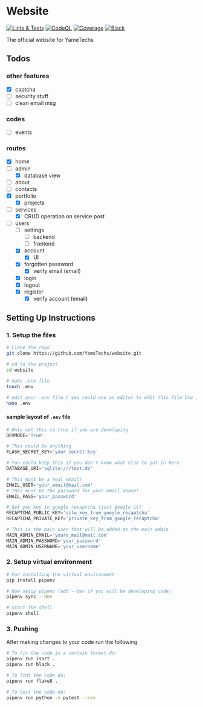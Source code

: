 # Website

[![Lints & Tests][lint_n_test.img]][lint_n_test.action]
[![CodeQL][codeql.img]][codeql.action]
[![Coverage][coverage.img]][coverage.coveralls]
[![Black][black.img]][black.github]

[lint_n_test.img]: https://github.com/YameTechs/website/actions/workflows/lint_n_test.yml/badge.svg
[lint_n_test.action]: https://github.com/YameTechs/website/actions?query=workflow%3A%22Lint+%26+Test%22+branch%3Amain++

[codeql.img]: https://github.com/YameTechs/website/actions/workflows/codeql-analysis.yml/badge.svg
[codeql.action]: https://github.com/YameTechs/website/actions?query=branch%3Amain+workflow%3ACodeQL++

[coverage.img]: https://coveralls.io/repos/github/YameTechs/website/badge.svg
[coverage.coveralls]: https://coveralls.io/github/YameTechs/website

[black.img]: https://img.shields.io/badge/code%20style-black-000000.svg
[black.github]: https://github.com/psf/black

The official website for YameTechs

## Todos

### other features

- [x] captcha
- [ ] security stuff
- [ ] clean email msg

### codes

- [ ] events

### routes

- [x] home
- [ ] admin
  - [x] database view
- [ ] about
- [ ] contacts
- [x] portfolio
  - [x] projects
- [ ] services
  - [x] CRUD operation on service post
  <!-- - [ ] bots (discord) -->
  <!-- - [ ] websites -->
- [ ] users
  - [ ] settings
    - [ ] backend
    - [ ] frontend
  - [x] account
    - [x] UI
  - [x] forgotten password
    - [x] verify email (email)
  - [x] login
  - [x] logout
  - [x] register
    - [x] verify account (email)

## Setting Up Instructions

### 1. Setup the files

```bash
# Clone the repo
git clone https://github.com/YameTechs/website.git

# cd to the project
cd website

# make .env file
touch .env

# edit your .env file ( you could use an editor to edit this file btw )
nano .env
```

#### sample layout of `.env` file

```python
# Only set this to true if you are developing
DEVMODE='True'

# This could be anything
FLASK_SECRET_KEY='your secret key'

# You could keep this if you don't know what else to put in here
DATABASE_URI='sqlite:///test.db'

# This must be a real email!
EMAIL_USER='your_email@mail.com'
# THis must be the password for your email above!
EMAIL_PASS='your_password'

# Get you key in google recaptcha (just google it)
RECAPTCHA_PUBLIC_KEY='site_key_from_google_recaptcha'
RECAPTCHA_PRIVATE_KEY='private_key_from_google_recaptcha'

# This is the main user that will be added as the main admin
MAIN_ADMIN_EMAIL='youre_mail@mail.com'
MAIN_ADMIN_PASSWORD='your_password'
MAIN_ADMIN_USERNAME='your_username'
```

### 2. Setup virtual environment

```bash
# For installing the virtual environment
pip install pipenv

# Now setup pipenv (add --dev if you will be developing code)
pipenv sync --dev

# Start the shell
pipenv shell
```

### 3. Pushing

After making changes to your code run the following

```bash
# To fix the code in a certain format do:
pipenv run isort .
pipenv run black .

# To lint the code do:
pipenv run flake8 .

# To test the code do:
pipenv run python -m pytest --cov
```
